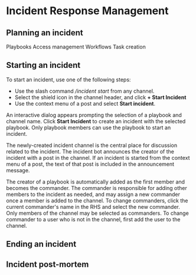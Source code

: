 # Incident Response Management

## Planning an incident

Playbooks
Access management
Workflows
Task creation

## Starting an incident

To start an incident, use one of the following steps:

- Use the slash command */incident start* from any channel.
- Select the shield icon in the channel header, and click **+ Start Incident**
- Use the context menu of a post and select **Start incident**.

An interactive dialog appears prompting the selection of a playbook and channel name. Click **Start Incident** to create an incident with the selected playbook. Only playbook members can use the playbook to start an incident.

The newly-created incident channel is the central place for discussion related to the incident. The incident bot announces the creator of the incident with a post in the channel. If an incident is started from the context menu of a post, the text of that post is included in the announcement message.

The creator of a playbook is automatically added as the first member and becomes the commander. The commander is responsible for adding other members to the incident as needed, and may assign a new commander once a member is added to the channel. To change commanders, click the current commander's name in the RHS and select the new commander. Only members of the channel may be selected as commanders. To change commander to a user who is not in the channel, first add the user to the channel.

## Ending an incident

## Incident post-mortem
